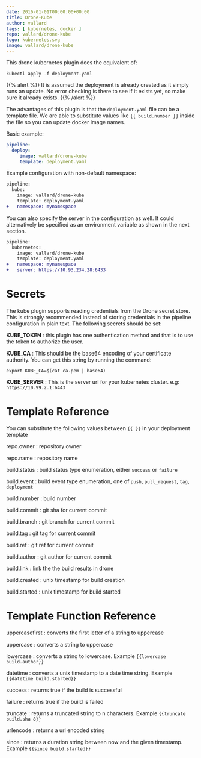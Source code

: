 ```yaml
---
date: 2016-01-01T00:00:00+00:00
title: Drone-Kube
author: vallard
tags: [ kubernetes, docker ]
repo: vallard/drone-kube
logo: kubernetes.svg
image: vallard/drone-kube
---
```


This drone kubernetes plugin does the equivalent of:

```nohighlight
kubectl apply -f deployment.yaml
```

{{% alert %}}
It is assumed the deployment is already created as it simply runs an update.  No error checking is there to see if it exists yet, so make sure it already exists.
{{% /alert %}}

The advantages of this plugin is that the ```deployment.yaml``` file can be a template file.  We are able to substitute values like ```{{ build.number }}``` inside the file so you can update docker image names.

Basic example:

```yaml
pipeline:
  deploy:
     image: vallard/drone-kube
     template: deployment.yaml
```

Example configuration with non-default namespace:

```diff
pipeline:
  kube:
    image: vallard/drone-kube
    template: deployment.yaml
+   namespace: mynamespace
```

You can also specify the server in the configuration as well.  It could alternatively be specified as an environment variable as shown in the next section.

```diff
pipeline:
  kubernetes:
    image: vallard/drone-kube
    template: deployment.yaml
+   namespace: mynamespace
+   server: https://10.93.234.28:6433
```

# Secrets

The kube plugin supports reading credentials from the Drone secret store.  This is strongly recommended instead of storing credentials in the pipeline configuration in plain text. The following secrets should be set:

__KUBE_TOKEN__
: this plugin has one authentication method and that is to use the token to authorize the user.

__KUBE_CA__
: This should be the base64 encoding of your certificate authority.  You can get this string by running the command:  

```nohighlight
export KUBE_CA=$(cat ca.pem | base64)
```

__KUBE_SERVER__
: This is the server url for your kubernetes cluster.  e.g: `https://10.99.2.1:6443`


# Template Reference

You can substitute the following values between ```{{ }}``` in your deployment template

repo.owner
: repository owner

repo.name
: repository name

build.status
: build status type enumeration, either `success` or `failure`

build.event
: build event type enumeration, one of `push`, `pull_request`, `tag`, `deployment`

build.number
: build number

build.commit
: git sha for current commit

build.branch
: git branch for current commit

build.tag
: git tag for current commit

build.ref
: git ref for current commit

build.author
: git author for current commit

build.link
: link the the build results in drone

build.created
: unix timestamp for build creation

build.started
: unix timestamp for build started

# Template Function Reference

uppercasefirst
: converts the first letter of a string to uppercase

uppercase
: converts a string to uppercase

lowercase
: converts a string to lowercase. Example `{{lowercase build.author}}`

datetime
: converts a unix timestamp to a date time string. Example `{{datetime build.started}}`

success
: returns true if the build is successful

failure
: returns true if the build is failed

truncate
: returns a truncated string to n characters. Example `{{truncate build.sha 8}}`

urlencode
: returns a url encoded string

since
: returns a duration string between now and the given timestamp. Example `{{since build.started}}`
